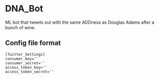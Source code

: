 # DNA_Bot
ML bot that tweets out with the same ADDness as Douglas Adams after a bunch of wine. 


## Config file format 

```
[Twitter_Settings]
consumer_key=''
consumer_secret=''
access_token_key=''
access_token_secret=''



```